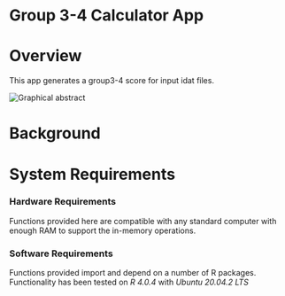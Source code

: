 # Group 3-4 Calculator App

# Overview

This app generates a group3-4 score for input idat files.

![Graphical abstract](https://ars.els-cdn.com/content/image/1-s2.0-S2211124722009718-fx1.jpg)

# Background

# System Requirements

### Hardware Requirements

Functions provided here are compatible with any standard computer with enough RAM to support the in-memory operations.

### Software Requirements

Functions provided import and depend on a number of R packages. Functionality has been tested on *R 4.0.4* with *Ubuntu 20.04.2 LTS*